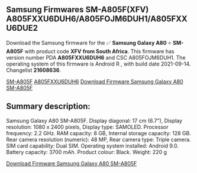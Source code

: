 <h2>Samsung Firmwares SM-A805F(XFV) A805FXXU6DUH6/A805FOJM6DUH1/A805FXXU6DUE2</h2>
Download the Samsung firmware for the ✅ <strong>Samsung Galaxy A80 </strong> ⭐ <strong>SM-A805F</strong> with product code <strong>XFV</strong> <strong> from South Africa</strong>. This firmware has version number PDA <strong>A805FXXU6DUH6</strong> and CSC A805FOJM6DUH1. The operating system of this firmware is Android R , with build date 2021-09-14. Changelist <strong>21608636</strong>.


[SM-A805F](https://samfirm.shop/samsung/model/SM-A805F)
[A805FXXU6DUH6](https://samfirm.shop/samsung/pda/A805FXXU6DUH6)
[Download Firmware Samsung Galaxy A80 SM-A805F](https://samfirm.shop/samsung/firmware/457179)
<h2>Summary description:</h2>
<p>Samsung Galaxy A80 SM-A805F. Display diagonal: 17 cm (6.7"), Display resolution: 1080 x 2400 pixels, Display type: SAMOLED. Processor frequency: 2.2 GHz. RAM capacity: 8 GB, Internal storage capacity: 128 GB. Rear camera resolution (numeric): 48 MP, Rear camera type: Triple camera. SIM card capability: Dual SIM. Operating system installed: Android 9.0. Battery capacity: 3700 mAh. Product colour: Black. Weight: 220 g</p>


[Download Firmware Samsung Galaxy A80 SM-A805F](https://samfirm.shop/samsung/firmware/457179)
